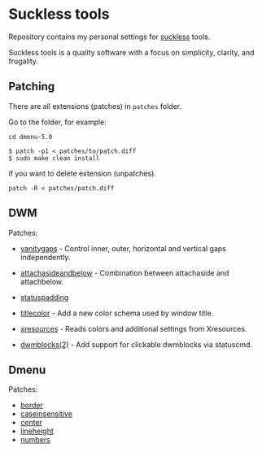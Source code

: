 # Suckless tools

Repository contains my personal settings for [suckless](suckless.org) tools.

Suckless tools is a quality software with a focus on simplicity, clarity, and frugality.

## Patching

There are all extensions (patches) in ``patches`` folder.

Go to the folder, for example: 
```
cd dmenu-5.0
```

```
$ patch -p1 < patches/to/patch.diff
$ sudo make clean install
```

if you want to delete extension (unpatches).
```
patch -R < patches/patch.diff
```

## DWM

Patches: 
 - [vanitygaps](https://dwm.suckless.org/patches/vanitygaps/) - Control inner, outer, horizontal and vertical gaps independently.
 - [attachasideandbelow](https://dwm.suckless.org/patches/attachasideandbelow/) - Combination between attachaside and attachbelow.

 - [statuspadding](https://dwm.suckless.org/patches/statuspadding/)
 - [titlecolor](https://dwm.suckless.org/patches/titlecolor) - Add a new color schema used by window title.
 - [xresources](https://dwm.suckless.org/patches/xresources/) - Reads colors and additional settings from Xresources.

 - [dwmblocks(2)](https://gist.github.com/danbyl/54f7c1d57fc6507242a95b71c3d8fdea) - Add support for clickable dwmblocks via statuscmd.

## Dmenu

Patches: 
 - [border](https://tools.suckless.org/dmenu/patches/border/)
 - [caseinsensitive](https://tools.suckless.org/dmenu/patches/case-insensitive/)
 - [center](https://tools.suckless.org/dmenu/patches/center/)
 - [lineheight](https://tools.suckless.org/dmenu/patches/line-height/)
 - [numbers](https://tools.suckless.org/dmenu/patches/numbers/)

